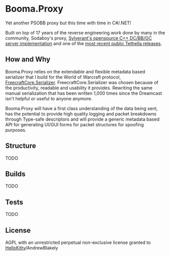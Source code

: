 # Booma.Proxy

Yet another PSOBB proxy but this time with time in C#/.NET!

Built on top of 17 years of the reverse engineering work done by many in the community, Sodaboy's proxy, [Sylverant's opensource C++ DC/BB/GC server implementation](https://github.com/Sylverant/) and one of the [most recent public Tethella releases](https://github.com/justnoxx/psobb-tethealla/).

## How and Why

Booma.Proxy relies on the extendable and flexible metadata based serializer that I build for the World of Warcraft protocol, [FreecraftCore.Serializer](https://github.com/FreecraftCore/FreecraftCore.Serializer). FreecraftCore.Serializer was chosen because of the productivity, readable and usability it provides. Rewriting the same manual serialization that has been written 1,000 times since the Dreamcast isn't helpful or useful to anyone anymore.

Booma.Proxy will have a first class understanding of the data being sent, has the potential to provide high quality logging and packet breakdowns through Type-safe descriptors and will provide a generic metadata based API for generating UI/GUI forms for packet structures for spoofing purposes.

## Structure

TODO

## Builds

TODO

## Tests

TODO

## License

AGPL with an unrestricted perpetual non-exclusive license granted to [HelloKitty](www.github.com/HelloKitty)/AndrewBlakely
